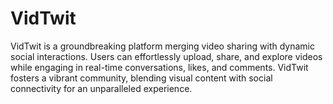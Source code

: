 # VidTwit

VidTwit is a groundbreaking platform merging video sharing with dynamic social interactions. Users can effortlessly upload, share, and explore videos while engaging in real-time conversations, likes, and comments. VidTwit fosters a vibrant community, blending visual content with social connectivity for an unparalleled experience.
